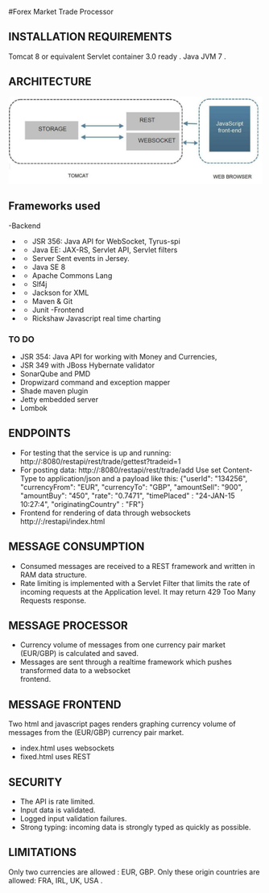 #Forex Market Trade Processor

## INSTALLATION REQUIREMENTS
Tomcat 8 or equivalent Servlet container 3.0 ready .
Java JVM 7 .

## ARCHITECTURE

![Alt text](restapi.jpg "architecture")


## Frameworks used
-Backend
- - JSR 356: Java API for WebSocket, Tyrus-spi
- - Java EE: JAX-RS, Servlet API, Servlet filters
- - Server Sent events in Jersey.
- - Java SE 8
- - Apache Commons Lang
- - Slf4j
- - Jackson for XML
- - Maven & Git
- - Junit
-Frontend
- - Rickshaw Javascript real time charting
	
### TO DO
- JSR 354: Java API for working with Money and Currencies,
- JSR 349 with JBoss Hybernate validator
- SonarQube and PMD
- Dropwizard command and exception mapper
- Shade maven plugin
- Jetty embedded server
- Lombok


## ENDPOINTS   
- For testing that the service is up and running: http://<host>:8080/restapi/rest/trade/gettest?tradeid=1
- For posting data: http://<host>:8080/restapi/rest/trade/add
 Use set Content-Type to application/json and a payload like this:
{"userId": "134256", "currencyFrom": "EUR", "currencyTo": "GBP", "amountSell": 
"900", "amountBuy": "450", "rate": "0.7471", "timePlaced" : "24-JAN-15 10:27:4", "originatingCountry" : "FR"}
- Frontend for rendering of data through websockets http://<host>:/restapi/index.html

## MESSAGE CONSUMPTION
- Consumed messages are received to a REST framework and written in RAM data structure.
- Rate limiting is implemented with a Servlet Filter that limits the rate of incoming requests at the Application level.
It may return 429 Too Many Requests response.

## MESSAGE PROCESSOR
-  Currency volume of messages from one currency pair market (EUR/GBP) is calculated and saved.
- Messages are sent through a realtime framework which pushes transformed data to a websocket  
frontend.

## MESSAGE FRONTEND
Two html and javascript pages renders graphing currency volume of messages from the (EUR/GBP) currency 
pair market.
- index.html uses websockets
- fixed.html uses REST

## SECURITY
- The API is rate limited.
- Input data is validated.
- Logged input validation failures.
- Strong typing: incoming data is strongly typed as quickly as possible. 

## LIMITATIONS
Only two currencies are allowed : EUR, GBP.
Only these origin countries are allowed: FRA, IRL, UK, USA .